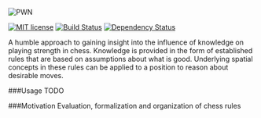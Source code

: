 ![PWN](https://raw.githubusercontent.com/lmbrs/pwn/master/res/logo.png)

[![MIT license](http://img.shields.io/badge/license-MIT-brightgreen.svg)](https://github.com/lmbrs/pwn/blob/master/LICENSE.md) [![Build Status](https://travis-ci.org/lmbrs/pwn.svg?branch=master)](https://travis-ci.org/lmbrs/pwn) [![Dependency Status](https://www.versioneye.com/user/projects/575ae24b7757a0003bd4bfc5/badge.svg?style=flat)](https://www.versioneye.com/user/projects/575ae24b7757a0003bd4bfc5) 

A humble approach to gaining insight into the influence of knowledge on playing strength in chess. Knowledge is provided in the form of established rules that are based on assumptions about what is good. Underlying spatial concepts in these rules can be applied to a position to reason about desirable moves.

###Usage
TODO

###Motivation
Evaluation, formalization and organization of chess rules
